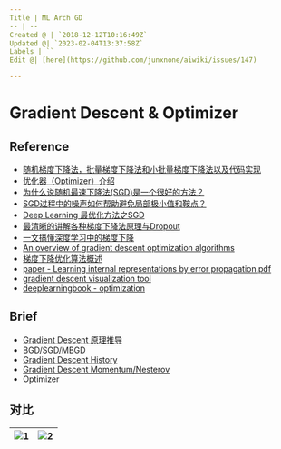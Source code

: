 ```yaml
---
Title | ML Arch GD
-- | --
Created @ | `2018-12-12T10:16:49Z`
Updated @| `2023-02-04T13:37:58Z`
Labels | ``
Edit @| [here](https://github.com/junxnone/aiwiki/issues/147)

---
```

# Gradient Descent & Optimizer

## Reference

- [随机梯度下降法，批量梯度下降法和小批量梯度下降法以及代码实现](https://blog.csdn.net/LoseInVain/article/details/78243051)
- [优化器（Optimizer）介绍](https://blog.csdn.net/weixin_41417982/article/details/81561210)
- [为什么说随机最速下降法(SGD)是一个很好的方法？](https://zhuanlan.zhihu.com/p/27609238)
- [SGD过程中的噪声如何帮助避免局部极小值和鞍点？](https://zhuanlan.zhihu.com/p/36816689) 
- [Deep Learning 最优化方法之SGD](https://blog.csdn.net/bvl10101111/article/details/72615436)
- [最清晰的讲解各种梯度下降法原理与Dropout](https://baijiahao.baidu.com/s?id=1613121229156499765&wfr=spider&for=pc)
- [一文搞懂深度学习中的梯度下降](https://www.cnblogs.com/wangguchangqing/p/10521330.html)
- [An overview of gradient descent optimization algorithms](https://arxiv.org/pdf/1609.04747.pdf)
- [梯度下降优化算法概述](https://alanlee.fun/2017/10/08/gradient-descent-methods/)
- [paper - Learning internal representations by error propagation.pdf](https://github.com/junxnone/AI/files/4431755/Learning.internal.representations.by.error.propagation.pdf)
- [gradient descent visualization tool](https://github.com/lilipads/gradient_descent_viz)
- [deeplearningbook  - optimization](https://www.deeplearningbook.org/contents/optimization.html)

## Brief
- [Gradient Descent 原理推导](/Gradient_Descent_原理推导)
- [BGD/SGD/MBGD](/Gradient_Descent_BGD_SGD_MBGD)
- [Gradient Descent History](/Gradient_Descent_History)
- [Gradient Descent Momentum/Nesterov](/Gradient_Descent_Momentum)
- Optimizer

## 对比

![1](https://user-images.githubusercontent.com/2216970/54171780-98cfc280-44b6-11e9-9588-ef8249c67586.gif) | ![2](https://user-images.githubusercontent.com/2216970/54171786-9bcab300-44b6-11e9-9e80-3550a56ed548.gif)
-- | --



